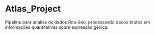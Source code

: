 # Atlas_Project
Pipeline para análise de dados Rna-Seq, processando dados brutos em informações quantitativas sobre expressão gênica.
